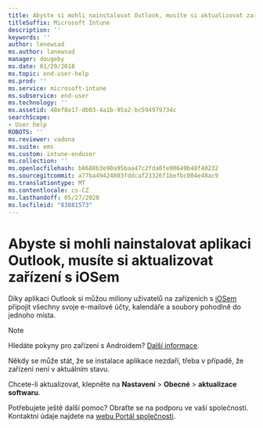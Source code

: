 ```yaml
---
title: Abyste si mohli nainstalovat Outlook, musíte si aktualizovat zařízení s iOSem | Microsoft Docs
titleSuffix: Microsoft Intune
description: ''
keywords: ''
author: lenewsad
ms.author: lanewsad
manager: dougeby
ms.date: 01/29/2018
ms.topic: end-user-help
ms.prod: ''
ms.service: microsoft-intune
ms.subservice: end-user
ms.technology: ''
ms.assetid: 48ef8e17-db03-4a1b-95a2-bc594979734c
searchScope:
- User help
ROBOTS: ''
ms.reviewer: vadona
ms.suite: ems
ms.custom: intune-enduser
ms.collection: ''
ms.openlocfilehash: b8688b3e90a95baa47c2fda0fe90649b48f40232
ms.sourcegitcommit: a77ba49424803fddcaf23326f1befbc004e48ac9
ms.translationtype: MT
ms.contentlocale: cs-CZ
ms.lasthandoff: 05/27/2020
ms.locfileid: "83881573"
---
```

# <a name="you-need-to-update-your-ios-device-to-install-the-outlook-app"></a>Abyste si mohli nainstalovat aplikaci Outlook, musíte si aktualizovat zařízení s iOSem

Díky aplikaci Outlook si můžou miliony uživatelů na zařízeních s [iOSem](https://itunes.apple.com/app/microsoft-outlook-email-calendar/id951937596) připojit všechny svoje e-mailové účty, kalendáře a soubory pohodlně do jednoho místa.

>[!NOTE]
> Hledáte pokyny pro zařízení s Androidem? [Další informace](update-device-outlook-android.md).

Někdy se může stát, že se instalace aplikace nezdaří, třeba v případě, že zařízení není v aktuálním stavu. 

Chcete-li aktualizovat, klepněte na **Nastavení**  >  **Obecné**  >  **aktualizace softwaru**.

Potřebujete ještě další pomoc? Obraťte se na podporu ve vaší společnosti. Kontaktní údaje najdete na [webu Portál společnosti](https://go.microsoft.com/fwlink/?linkid=2010980).
